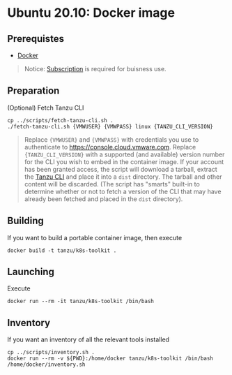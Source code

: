 # Ubuntu 20.10: Docker image

## Prerequistes

* [Docker](https://docs.docker.com/desktop/)

> Notice: [Subscription](https://www.docker.com/blog/updating-product-subscriptions/) is required for buisness use.

## Preparation

(Optional) Fetch Tanzu CLI

```
cp ../scripts/fetch-tanzu-cli.sh .
./fetch-tanzu-cli.sh {VMWUSER} {VMWPASS} linux {TANZU_CLI_VERSION}
```
> Replace `{VMWUSER}` and `{VMWPASS}` with credentials you use to authenticate to https://console.cloud.vmware.com.  Replace `{TANZU_CLI_VERSION}` with a supported (and available) version number for the CLI you wish to embed in the container image.  If your account has been granted access, the script will download a tarball, extract the [Tanzu CLI](https://docs.vmware.com/en/VMware-Tanzu-Kubernetes-Grid/1.4/vmware-tanzu-kubernetes-grid-14/GUID-tanzu-cli-reference.html) and place it into a `dist` directory.  The tarball and other content will be discarded.  (The script has "smarts" built-in to determine whether or not to fetch a version of the CLI that may have already been fetched and placed in the `dist` directory).


## Building

If you want to build a portable container image, then execute

```
docker build -t tanzu/k8s-toolkit .
```


## Launching

Execute

```
docker run --rm -it tanzu/k8s-toolkit /bin/bash
```


## Inventory

If you want an inventory of all the relevant tools installed

```
cp ../scripts/inventory.sh .
docker run --rm -v ${PWD}:/home/docker tanzu/k8s-toolkit /bin/bash /home/docker/inventory.sh
```
